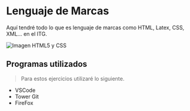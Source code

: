 # Lenguaje de Marcas

Aquí tendré todo lo que es lenguaje de marcas como HTML, Latex, CSS, XML... en el ITG.

![Imagen HTML5 y CSS](https://www.alamarte.com/images/alamarte/html5-css3.png "HTML5 y CSS")

## Programas utilizados

> Para estos ejercicios utilizaré lo siguiente.

* VSCode
* Tower Git
* FireFox